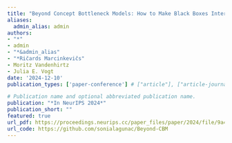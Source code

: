 ```yaml
---
title: "Beyond Concept Bottleneck Models: How to Make Black Boxes Intervenable"
aliases:
  admin_alias: admin
authors:
- "*"
- admin
- "*&admin_alias"
- "*Ričards Marcinkevičs"
- Moritz Vandenhirtz
- Julia E. Vogt
date: '2024-12-10'
publication_types: ['paper-conference'] # ["article"], ["article-journal"] or ['paper-conference']

# Publication name and optional abbreviated publication name.
publication: "*In NeurIPS 2024*"
publication_short: ""
featured: true
url_pdf: https://proceedings.neurips.cc/paper_files/paper/2024/file/9a439efaa34fe37177eba00737624824-Paper-Conference.pdf
url_code: https://github.com/sonialagunac/Beyond-CBM
---
```

